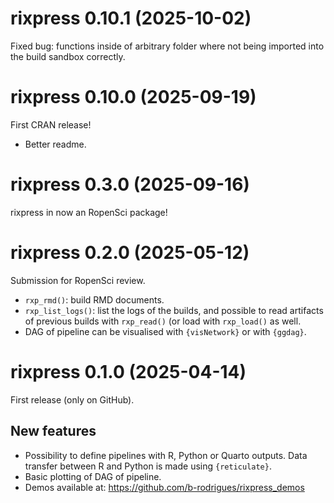 # rixpress 0.10.1 (2025-10-02)

Fixed bug: functions inside of arbitrary folder where not being
imported into the build sandbox correctly.

# rixpress 0.10.0 (2025-09-19)

First CRAN release!

- Better readme.

# rixpress 0.3.0 (2025-09-16)

rixpress in now an RopenSci package!

# rixpress 0.2.0 (2025-05-12)

Submission for RopenSci review.

- `rxp_rmd()`: build RMD documents.
- `rxp_list_logs()`: list the logs of the builds, and possible to read
  artifacts of previous builds with `rxp_read()` (or load with `rxp_load()` as well.
- DAG of pipeline can be visualised with `{visNetwork}` or with `{ggdag}`.

# rixpress 0.1.0 (2025-04-14)

First release (only on GitHub).

## New features

- Possibility to define pipelines with R, Python or Quarto outputs.
  Data transfer between R and Python is made using `{reticulate}`.
- Basic plotting of DAG of pipeline.
- Demos available at: https://github.com/b-rodrigues/rixpress_demos

